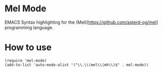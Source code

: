 # Mel Mode
EMACS Syntax highlighting for the (Mel)[https://github.com/asterd-og/mel] programming language.

# How to use
```emacs-lisp
(require 'mel-mode)
(add-to-list 'auto-mode-alist '("\\.\\(mel\\|mh\\)$" . mel-mode))
```
